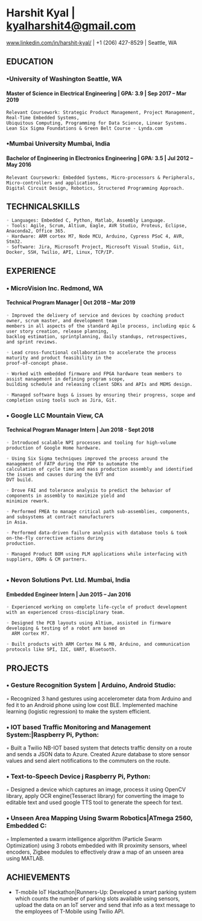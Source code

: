 # Harshit Kyal |  kyalharshit4@gmail.com

www.linkedin.com/in/harshit-kyal/  | +1 (206) 427-8529 | Seattle, WA

## EDUCATION

### •University of Washington Seattle, WA
#### Master of Science in Electrical Engineering |  GPA: 3.9  | Sep 2017 – Mar 2019


```
Relevant Coursework: Strategic Product Management, Project Management, Real-Time Embedded Systems, 
Ubiquitous Computing, Programming for Data Science, Linear Systems.
Lean Six Sigma Foundations & Green Belt Course - Lynda.com
```
### •Mumbai University Mumbai, India
#### Bachelor of Engineering in Electronics Engineering | GPA: 3.5  | Jul 2012 – May 2016

```
Relevant Coursework: Embedded Systems, Micro-processors & Peripherals, Micro-controllers and applications,
Digital Circuit Design, Robotics, Structered Programming Approach.
```
## TECHNICALSKILLS
```
◦ Languages: Embedded C, Python, Matlab, Assembly Language.
◦ Tools: Agile, Scrum, Altium, Eagle, AVR Studio, Proteus, Eclipse, Anaconda2, Office 365.
◦ Hardware: ARM cortex M7, Node MCU, Arduino, Cypress PSoC 4, AVR, Stm32.
◦ Software: Jira, Microsoft Project, Microsoft Visual Studio, Git, Docker, SSH, Twilio, API, Linux, TCP/IP.
```
## EXPERIENCE

### • MicroVision Inc. Redmond, WA
#### Technical Program Manager    |  Oct 2018 – Mar 2019

```
◦ Improved the delivery of service and devices by coaching product owner, scrum master, and development team
members in all aspects of the standard Agile process, including epic & user story creation, release planning,
backlog estimation, sprintplanning, daily standups, retrospectives, and sprint reviews.

◦ Lead cross-functional collaboration to accelerate the process maturity and product feasibility in the 
proof-of-concept phase.

◦ Worked with embedded firmware and FPGA hardware team members to assist management in defining program scope,
building schedule and releasing client SDKs and APIs and MEMS design.

◦ Managed software bugs & issues by ensuring their progress, scope and completion using tools such as Jira, Git.
```
### • Google LLC Mountain View, CA
#### Technical Program Manager Intern   |  Jun 2018 - Sept 2018 

```
◦ Introduced scalable NPI processes and tooling for high-volume production of Google Home hardware.

◦ Using Six Sigma techniques improved the process around the management of FATP during the PDP to automate the
calculation of cycle time and mass production assembly and identified the issues and causes during the EVT and
DVT build.

◦ Drove FAI and tolerance analysis to predict the behavior of components in assembly to maximize yield and
minimize rework.

◦ Performed FMEA to manage critical path sub-assemblies, components, and subsystems at contract manufacturers
in Asia.

◦ Performed data-driven failure analysis with database tools & took on-the-fly corrective actions during
production.

◦ Managed Product BOM using PLM applications while interfacing with suppliers, ODMs & CM partners.
  
  ```
### • Nevon Solutions Pvt. Ltd. Mumbai, India
#### Embedded Engineer Intern | Jun 2015 – Jan 2016

```
◦ Experienced working on complete life-cycle of product development with an experienced cross-disciplinary team.

◦ Designed the PCB layouts using Altium, assisted in firmware developing & testing of a robot arm based on
  ARM cortex M7.
  
◦ Built products with ARM Cortex M4 & M0, Arduino, and communication protocols like SPI, I2C, UART, Bluetooth.
```
## PROJECTS

### • Gesture Recognition System | Arduino, Android Studio:
◦ Recognized 3 hand gestures using accelerometer data from Arduino and
fed it to an Android phone using low cost BLE. Implemented machine learning (logistic regression) to make the system efficient.
### • IOT based Traffic Monitoring and Management System:|Raspberry Pi, Python: 
◦ Built a Twilio NB-IOT based system that detects traffic density on a route and sends a JSON data to Azure. Created Azure database to store sensor values and send alert notifications to the commuters on the route.
### • Text-to-Speech Device j Raspberry Pi, Python:
◦ Designed a device which captures an image, process it using OpenCV library, apply
OCR engine(Tesseract library) for converting the image to editable text and used google TTS tool to generate the speech for text.
### • Unseen Area Mapping Using Swarm Robotics|ATmega 2560, Embedded C:
◦ Implemented a swarm intelligence algorithm (Particle Swarm Optimization) using 3 robots embedded with IR proximity sensors, wheel encoders, Zigbee modules to effectively draw a map of an unseen area using MATLAB.

## ACHIEVEMENTS

- T-mobile IoT Hackathon|Runners-Up: Developed a smart parking system which counts the number of parking slots available
    using sensors, upload the data on an IoT server and send that info as a text message to the employees of T-Mobile using Twilio API.

